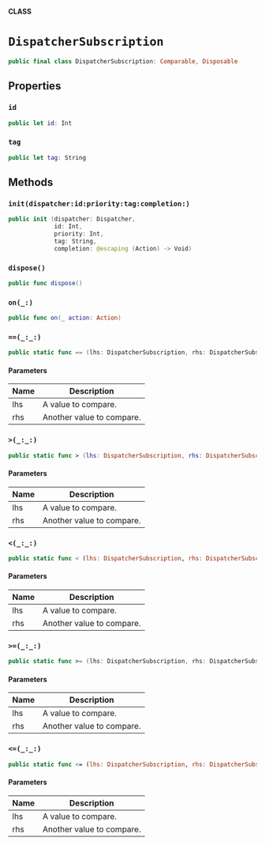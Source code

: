 **CLASS**

# `DispatcherSubscription`

```swift
public final class DispatcherSubscription: Comparable, Disposable
```

## Properties
### `id`

```swift
public let id: Int
```

### `tag`

```swift
public let tag: String
```

## Methods
### `init(dispatcher:id:priority:tag:completion:)`

```swift
public init (dispatcher: Dispatcher,
             id: Int,
             priority: Int,
             tag: String,
             completion: @escaping (Action) -> Void)
```

### `dispose()`

```swift
public func dispose()
```

### `on(_:)`

```swift
public func on(_ action: Action)
```

### `==(_:_:)`

```swift
public static func == (lhs: DispatcherSubscription, rhs: DispatcherSubscription) -> Bool
```

#### Parameters

| Name | Description |
| ---- | ----------- |
| lhs | A value to compare. |
| rhs | Another value to compare. |

### `>(_:_:)`

```swift
public static func > (lhs: DispatcherSubscription, rhs: DispatcherSubscription) -> Bool
```

#### Parameters

| Name | Description |
| ---- | ----------- |
| lhs | A value to compare. |
| rhs | Another value to compare. |

### `<(_:_:)`

```swift
public static func < (lhs: DispatcherSubscription, rhs: DispatcherSubscription) -> Bool
```

#### Parameters

| Name | Description |
| ---- | ----------- |
| lhs | A value to compare. |
| rhs | Another value to compare. |

### `>=(_:_:)`

```swift
public static func >= (lhs: DispatcherSubscription, rhs: DispatcherSubscription) -> Bool
```

#### Parameters

| Name | Description |
| ---- | ----------- |
| lhs | A value to compare. |
| rhs | Another value to compare. |

### `<=(_:_:)`

```swift
public static func <= (lhs: DispatcherSubscription, rhs: DispatcherSubscription) -> Bool
```

#### Parameters

| Name | Description |
| ---- | ----------- |
| lhs | A value to compare. |
| rhs | Another value to compare. |